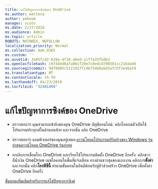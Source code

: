 ```yaml
---
title: แก้ไขปัญหาการซิงค์ของ OneDrive
ms.author: matteva
author: pebaum
manager: scotv
ms.date: 2/27/2018
ms.audience: Admin
ms.topic: article
ROBOTS: NOINDEX, NOFOLLOW
localization_priority: Normal
ms.collection: Adm_O365
ms.custom: ''
ms.assetid: 3a05fcd2-639a-4f16-a6ed-1cffa35fbdb3
ms.openlocfilehash: c97444d0afa001f20e7c0edcd798501cc21bda46
ms.sourcegitcommit: 9d78905c512192ffc4675468abd2efc5f2e4baf4
ms.translationtype: MT
ms.contentlocale: th-TH
ms.lasthandoff: 04/23/2019
ms.locfileid: "32401494"
---
```

# <a name="fix-onedrive-sync-problems"></a>แก้ไขปัญหาการซิงค์ของ OneDrive

- ตรวจสอบว่า คุณสามารถเข้าถึงของคุณ OneDrive บัญชีออนไลน์: คลิกไอคอนตัวเปิดใช้โปรแกรมประยุกต์ในด้านบนซ้าย และจากนั้น คลิก OneDrive
    
- ตรวจสอบว่า คอมพิวเตอร์ของคุณอยู่เสมอ:[ดาวน์โหลดโปรแกรมปรับปรุงของ Windows รุ่นล่าสุด](http://go.microsoft.com/fwlink/p/?LinkId=825773)[ดาวน์โหลด OneDrive รุ่นล่าสุด](https://go.microsoft.com/fwlink/p/?linkid=844652)
    
- ยกเลิกการเชื่อมโยง OneDrive และเรียกใช้โปรแกรมติดตั้ง OneDrive อีกครั้ง: คลิกขวาสีน้ำเงิน OneDrive เมฆไอคอนในพื้นที่แจ้งเตือน ทางด้านขวาสุดของแถบงาน คลิกการ**ตั้งค่า**และจากนั้น คลิก**โยงพีซีนี้** ทำตามขั้นตอนในยินดีต้อนรับสู่ตัวช่วยสร้าง OneDrive เพื่อตั้งค่า OneDrive อีกครั้ง
    
[ขั้นตอนเพิ่มเติมสำหรับการแก้ไขปัญหาการซิงค์](https://go.microsoft.com/fwlink/?linkid=866431)
  

